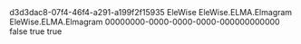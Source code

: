﻿<?xml version="1.0" encoding="utf-8"?>
<AssemblyInfo xmlns:xsi="http://www.w3.org/2001/XMLSchema-instance" xmlns:xsd="http://www.w3.org/2001/XMLSchema">
  <Uid>d3d3dac8-07f4-46f4-a291-a199f2f15935</Uid>
  <AccessLevel>EleWise</AccessLevel>
  <Name>EleWise.ELMA.Elmagram</Name>
  <DisplayName>EleWise.ELMA.Elmagram</DisplayName>
  <Images />
  <ModuleUid>00000000-0000-0000-0000-000000000000</ModuleUid>
  <IsComVisible>false</IsComVisible>
  <IsComponentAssembly>true</IsComponentAssembly>
  <IsModelAssembly>true</IsModelAssembly>
</AssemblyInfo>